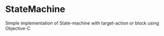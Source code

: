 # StateMachine
Simple implementation of State-machine with target-action or block using Objective-C
